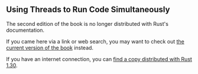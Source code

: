 ## Using Threads to Run Code Simultaneously

The second edition of the book is no longer distributed with Rust's documentation.

If you came here via a link or web search, you may want to check out [the current
version of the book](/src/ch16-01-threads.md) instead.

If you have an internet connection, you can [find a copy distributed with
Rust
1.30](https://doc.rust-lang.org/1.30.0/book/second-edition/ch16-01-threads.html).
